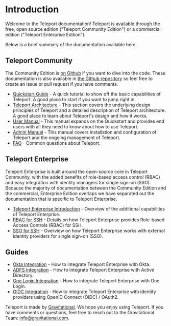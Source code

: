# Introduction 

Welcome to the Teleport documentation! Teleport is available through the free,
open source edition ("Teleport Community Edition") or a commercial edition
("Teleport Enterprise Edition"). 

Below is a brief summary of the documentation available here. 

## Teleport Community 

The Community Edition is [on Github](https://github.com/gravitational/teleport) 
if you want to dive into the
code. These documentation is also available in [the Github
repository](https://github.com/gravitational/teleport/tree/master/docs) so feel
free to create an issue or pull request if you have comments. 

- [Quickstart Guide](quickstart/) - A quick tutorial to show off the basic capabilities of Teleport. A good place to start if you want to jump right in.
- [Teleport Architecture](architecture/) - This section covers the underlying design principles of Teleport and a detailed description of Teleport architecture. A good place to learn about Teleport's design and how it works.
- [User Manual](user-manual/) - This manual expands on the Quickstart and provides end users with all they need to know about how to use Teleport.
- [Admin Manual](admin-guide/) - This manual covers installation and configuration of Teleport and the ongoing management of Teleport.
- [FAQ](faq/) - Common questions about Teleport.

## Teleport Enterprise

Teleport Enterprise is built around the open-source core in Teleport Community, with the added
benefits of role-based access control (RBAC) and easy integration with identity
managers for single sign-on (SSO). Because the majority of documentation
between the Community Edition and the commercial, Enterprise Edition overlaps we have separated
out the documentation that is specific to Teleport Enterprise. 

- [Teleport Enterprise Introduction](enterprise) - Overview of the additional capabilities of Teleport Enterprise.
- [RBAC for SSH](ssh_rbac) - Details on how Teleport Enterprise provides Role-based Access Controls (RBAC) for SSH.
- [SSO for SSH](ssh_sso) - Overview on how Teleport Enterprise works with external identity providers for single sign-on (SSO).

## Guides

- [Okta Integration](ssh_okta) - How to integrate Teleport Enterprise with Okta.
- [ADFS Integration](ssh_adfs) - How to integrate Teleport Enterprise with Active Directory.
- [One Login Integration](ssh_one_login) - How to integrate Teleport Enterprise with One Login.
- [OIDC Integration](oidc) - How to integrate Teleport Enterprise with identity providers using OpenID Connect (OIDC) / OAuth2.

Teleport is made by [Gravitational](https://gravitational.com/). We hope you
enjoy using Teleport. If you have comments or questions, feel free to reach out
to the Gravitational Team:
[info@gravitational.com](mailto:info@gravitational.com).
